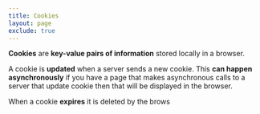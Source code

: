 ```yaml
---
title: Cookies
layout: page
exclude: true
---
```


**Cookies** are **key-value pairs of information** stored locally in a browser. 

A cookie is **updated** when a server sends a new cookie. This **can happen asynchronously** if you have a page that makes asynchronous calls to a server that update cookie then that will be displayed in the browser.

When a cookie **expires** it is deleted by the brows


<!--stackedit_data:
eyJoaXN0b3J5IjpbNzAwODQ5ODY4LDYwNjk3MjA1OSwtNzExMT
U2NTk3LDExNzgwOTc1NDRdfQ==
-->